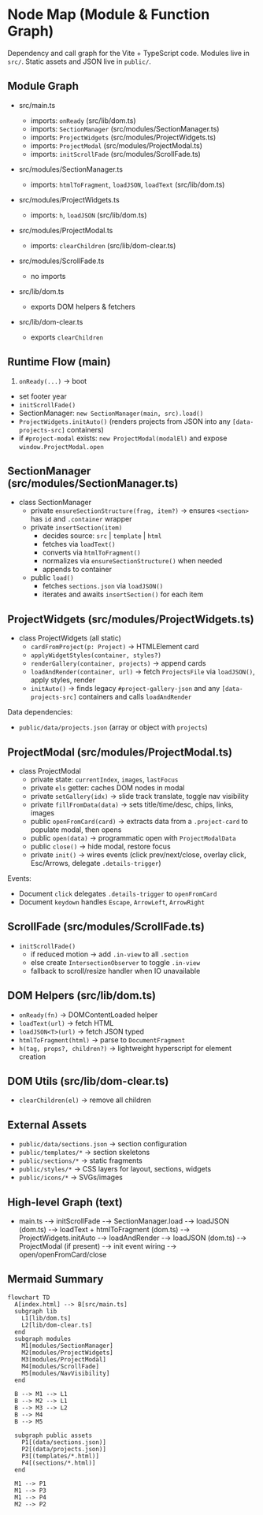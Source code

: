 # Node Map (Module & Function Graph)

Dependency and call graph for the Vite + TypeScript code. Modules live in `src/`. Static assets and JSON live in `public/`.

## Module Graph

- src/main.ts
  - imports: `onReady` (src/lib/dom.ts)
  - imports: `SectionManager` (src/modules/SectionManager.ts)
  - imports: `ProjectWidgets` (src/modules/ProjectWidgets.ts)
  - imports: `ProjectModal` (src/modules/ProjectModal.ts)
  - imports: `initScrollFade` (src/modules/ScrollFade.ts)

- src/modules/SectionManager.ts
  - imports: `htmlToFragment`, `loadJSON`, `loadText` (src/lib/dom.ts)

- src/modules/ProjectWidgets.ts
  - imports: `h`, `loadJSON` (src/lib/dom.ts)

- src/modules/ProjectModal.ts
  - imports: `clearChildren` (src/lib/dom-clear.ts)

- src/modules/ScrollFade.ts
  - no imports

- src/lib/dom.ts
  - exports DOM helpers & fetchers

- src/lib/dom-clear.ts
  - exports `clearChildren`

## Runtime Flow (main)

1) `onReady(...)` → boot
- set footer year
- `initScrollFade()`
- SectionManager: `new SectionManager(main, src).load()`
- `ProjectWidgets.initAuto()` (renders projects from JSON into any `[data-projects-src]` containers)
- if `#project-modal` exists: `new ProjectModal(modalEl)` and expose `window.ProjectModal.open`

## SectionManager (src/modules/SectionManager.ts)

- class SectionManager
  - private `ensureSectionStructure(frag, item?)` → ensures `<section>` has `id` and `.container` wrapper
  - private `insertSection(item)`
    - decides source: `src` | `template` | `html`
    - fetches via `loadText()`
    - converts via `htmlToFragment()`
    - normalizes via `ensureSectionStructure()` when needed
    - appends to container
  - public `load()`
    - fetches `sections.json` via `loadJSON()`
    - iterates and awaits `insertSection()` for each item

## ProjectWidgets (src/modules/ProjectWidgets.ts)

- class ProjectWidgets (all static)
  - `cardFromProject(p: Project)` → HTMLElement card
  - `applyWidgetStyles(container, styles?)`
  - `renderGallery(container, projects)` → append cards
  - `loadAndRender(container, url)` → fetch `ProjectsFile` via `loadJSON()`, apply styles, render
  - `initAuto()` → finds legacy `#project-gallery-json` and any `[data-projects-src]` containers and calls `loadAndRender`

Data dependencies:
- `public/data/projects.json` (array or object with `projects`)

## ProjectModal (src/modules/ProjectModal.ts)

- class ProjectModal
  - private state: `currentIndex`, `images`, `lastFocus`
  - private `els` getter: caches DOM nodes in modal
  - private `setGallery(idx)` → slide track translate, toggle nav visibility
  - private `fillFromData(data)` → sets title/time/desc, chips, links, images
  - public `openFromCard(card)` → extracts data from a `.project-card` to populate modal, then opens
  - public `open(data)` → programmatic open with `ProjectModalData`
  - public `close()` → hide modal, restore focus
  - private `init()` → wires events (click prev/next/close, overlay click, Esc/Arrows, delegate `.details-trigger`)

Events:
- Document `click` delegates `.details-trigger` to `openFromCard`
- Document `keydown` handles `Escape`, `ArrowLeft`, `ArrowRight`

## ScrollFade (src/modules/ScrollFade.ts)

- `initScrollFade()`
  - if reduced motion → add `.in-view` to all `.section`
  - else create `IntersectionObserver` to toggle `.in-view`
  - fallback to scroll/resize handler when IO unavailable

## DOM Helpers (src/lib/dom.ts)

- `onReady(fn)` → DOMContentLoaded helper
- `loadText(url)` → fetch HTML
- `loadJSON<T>(url)` → fetch JSON typed
- `htmlToFragment(html)` → parse to `DocumentFragment`
- `h(tag, props?, children?)` → lightweight hyperscript for element creation

## DOM Utils (src/lib/dom-clear.ts)

- `clearChildren(el)` → remove all children

## External Assets

- `public/data/sections.json` → section configuration
- `public/templates/*` → section skeletons
- `public/sections/*` → static fragments
- `public/styles/*` → CSS layers for layout, sections, widgets
- `public/icons/*` → SVGs/images

## High-level Graph (text)

- main.ts
  -→ initScrollFade
  -→ SectionManager.load
    -→ loadJSON (dom.ts)
    -→ loadText + htmlToFragment (dom.ts)
  -→ ProjectWidgets.initAuto
    -→ loadAndRender
      -→ loadJSON (dom.ts)
  -→ ProjectModal (if present)
    -→ init event wiring
    -→ open/openFromCard/close

## Mermaid Summary

```mermaid
flowchart TD
  A[index.html] --> B[src/main.ts]
  subgraph lib
    L1[lib/dom.ts]
    L2[lib/dom-clear.ts]
  end
  subgraph modules
    M1[modules/SectionManager]
    M2[modules/ProjectWidgets]
    M3[modules/ProjectModal]
    M4[modules/ScrollFade]
    M5[modules/NavVisibility]
  end

  B --> M1 --> L1
  B --> M2 --> L1
  B --> M3 --> L2
  B --> M4
  B --> M5

  subgraph public assets
    P1[(data/sections.json)]
    P2[(data/projects.json)]
    P3[(templates/*.html)]
    P4[(sections/*.html)]
  end

  M1 --> P1
  M1 --> P3
  M1 --> P4
  M2 --> P2
```
